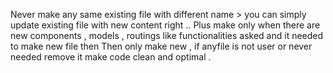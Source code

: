 Never make any same existing file with different name > you can simply update existing file with new content right ..
Plus make only when there are new components , models , routings like functionalities asked and it needed to make new file then Then only make new , if anyfile is not user or never needed remove it make code clean and optimal .
